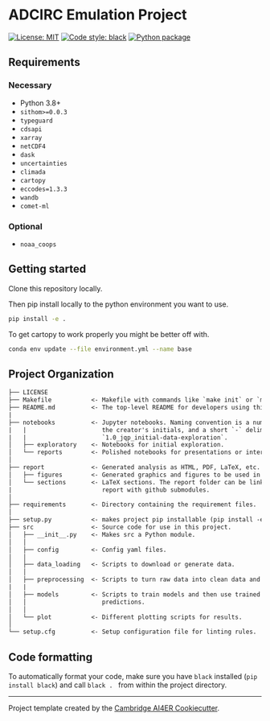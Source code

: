 # ADCIRC Emulation Project

 [![License: MIT](https://img.shields.io/badge/License-MIT-blue.svg)](https://opensource.org/licenses/MIT)
 <a href="https://github.com/psf/black"><img alt="Code style: black" src="https://img.shields.io/badge/code%20style-black-000000.svg"></a>
 [![Python package](https://github.com/sdat2/new-orleans/actions/workflows/pytest.yml/badge.svg)](https://github.com/sdat2/new-orleans/actions/workflows/pytest.yml)


## Requirements

### Necessary

- Python 3.8+
- `sithom>=0.0.3`
- `typeguard`
- `cdsapi`
- `xarray`
- `netCDF4`
- `dask`
- `uncertainties`
- `climada`
- `cartopy`
- `eccodes=1.3.3`
- `wandb`
- `comet-ml`

### Optional

- `noaa_coops`

## Getting started

Clone this repository locally.

Then pip install locally to the python environment you want to use.

```bash
pip install -e .
```

To get cartopy to work properly you might be better off with.

```bash
conda env update --file environment.yml --name base
```

## Project Organization

```txt
├── LICENSE
├── Makefile           <- Makefile with commands like `make init` or `make lint-requirements`.
├── README.md          <- The top-level README for developers using this project.
|
├── notebooks          <- Jupyter notebooks. Naming convention is a number (for ordering),
|   |                     the creator's initials, and a short `-` delimited description, e.g.
|   |                     `1.0_jqp_initial-data-exploration`.
│   ├── exploratory    <- Notebooks for initial exploration.
│   └── reports        <- Polished notebooks for presentations or intermediate results.
│
├── report             <- Generated analysis as HTML, PDF, LaTeX, etc.
│   ├── figures        <- Generated graphics and figures to be used in reporting.
│   └── sections       <- LaTeX sections. The report folder can be linked to your overleaf
|                         report with github submodules.
│
├── requirements       <- Directory containing the requirement files.
│
├── setup.py           <- makes project pip installable (pip install -e .) so src can be imported.
├── src                <- Source code for use in this project.
│   ├── __init__.py    <- Makes src a Python module.
│   │
│   ├── config         <- Config yaml files.
│   │
│   ├── data_loading   <- Scripts to download or generate data.
│   │
│   ├── preprocessing  <- Scripts to turn raw data into clean data and features for modeling.
|   |
│   ├── models         <- Scripts to train models and then use trained models to make
│   │                     predictions.
│   │
│   └── plot           <- Different plotting scripts for results.
│
└── setup.cfg          <- Setup configuration file for linting rules.
```

## Code formatting

To automatically format your code, make sure you have `black` installed (`pip install black`) and call
```black . ``` 
from within the project directory.


---

Project template created by the [Cambridge AI4ER Cookiecutter](https://github.com/ai4er-cdt/ai4er-cookiecutter).
